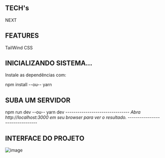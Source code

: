 ## TECH's
NEXT

## FEATURES
TailWind CSS

## INICIALIZANDO SISTEMA...
Instale as dependências com:

npm install
--ou--
yarn 

## SUBA UM SERVIDOR
npm run dev
--ou--
yarn dev
-*-*-*-*-*-*-*-*-*-*-*-*-*-*-*-*-*-*-*-*-*-*-*-*-*-*-*-*-*-*-*-
Abra http://localhost:3000 em seu browser para ver o resultado.
-*-*-*-*-*-*-*-*-*-*-*-*-*-*-*-*-*-*-*-*-*-*-*-*-*-*-*-*-*-*-*-

## INTERFACE DO PROJETO
![image](https://user-images.githubusercontent.com/104519462/172682643-3ef5d3b0-4eda-45fb-bc69-4adb3c8455f5.png)


